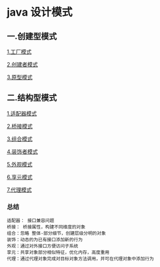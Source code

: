# java 设计模式

## 一.创建型模式

[1.工厂模式](./creation/工厂模式.md)

[2.创建者模式](./creation/创建者模式.md)

[3.原型模式](./creation/原型模式.md)

## 二.结构型模式

[1.适配器模式](./Structural/src/adapter/适配器.md)

[2.桥接模式](./Structural/src/bridging/桥接模式.md)

[3.组合模式](./Structural/src/combination/组合模式.md)

[4.装饰者模式](./Structural/src/decoration/装饰者模式.md)

[5.外观模式](./Structural/src/exterior/外观模式.md)

[6.享元模式](./Structural/src/flyweight/享元模式.md)

[7.代理模式](./Structural/src/proxy/代理模式.md)

### 总结
    适配器： 接口兼容问题
    桥接： 桥接属性，构建不同维度的对象
    组合：忽略 整体-部分细节，创建层级分明的对象
    装饰：动态的为已有接口添加新的行为
    外观：通过对外接口方便访问子系统
    享元：共享对象部分相似特征，优化内存，高度重用
    代理：通过代理对象完成对目标对象方法调用，并可在代理对象中添加行为